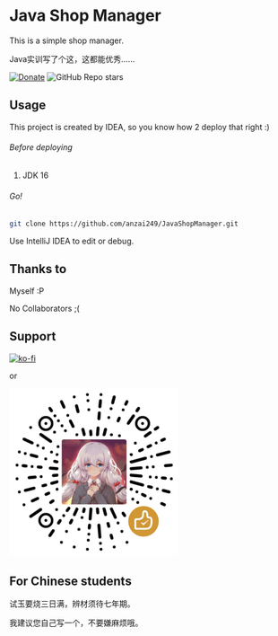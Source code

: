 # Java Shop Manager

This is a simple shop manager.

Java实训写了个这，这都能优秀……

<p align="center">

[![Donate](https://img.shields.io/badge/%24-Donate-ff69b4)](https://www.paypal.me/MoriTokugawa)
![GitHub Repo stars](https://img.shields.io/github/stars/anzai249/CinemaManager?style=social)
</p>

## Usage

This project is created by IDEA, so you know how 2 deploy that right :)

###### Before deploying

1. JDK 16

###### Go!

```sh
git clone https://github.com/anzai249/JavaShopManager.git
```

Use IntelliJ IDEA to edit or debug.

## Thanks to

Myself :P

No Collaborators ;(

## Support

[![ko-fi](https://ko-fi.com/img/githubbutton_sm.svg)](https://ko-fi.com/B0B0668ZJ)

or

<img src="wechat.png" width="300px"></img>

## For Chinese students

试玉要烧三日满，辨材须待七年期。

我建议您自己写一个，不要嫌麻烦哦。
